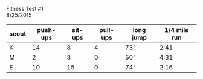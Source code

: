 Fitness Test #1  
8/25/2015


| scout | push-ups | sit-ups | pull-ups | long jump | 1/4 mile run |
|-------|----------|---------|----------|-----------|--------------|
|   K   |     14   |    8     |     4     |     73"      |    2:41          |
|   M   |     2    |     3    |     0     |      50"     |       4:31       |
|   E   |     10   |    15    |    0      |     74"      |        2:16      |
